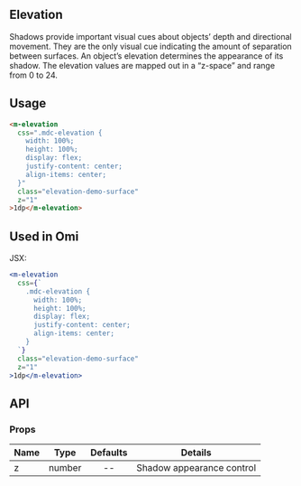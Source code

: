 ## Elevation

Shadows provide important visual cues about objects’ depth and directional movement. They are the only visual cue indicating the amount of separation between surfaces. An object’s elevation determines the appearance of its shadow. The elevation values are mapped out in a “z-space” and range from 0 to 24.

## Usage

```html
<m-elevation
  css=".mdc-elevation {
    width: 100%;
    height: 100%;
    display: flex;
    justify-content: center;
    align-items: center;
  }"
  class="elevation-demo-surface"
  z="1"
>1dp</m-elevation>
```

## Used in Omi

JSX:

```jsx
<m-elevation
  css={`
    .mdc-elevation {
      width: 100%;
      height: 100%;
      display: flex;
      justify-content: center;
      align-items: center;
    }
  `}
  class="elevation-demo-surface"
  z="1"
>1dp</m-elevation>
```

## API

### Props

|  **Name**  | **Type**        | **Defaults**  | **Details**  |
| ------------- |:-------------:|:-----:|:-------------:|
| z | number | -- | Shadow appearance control |

